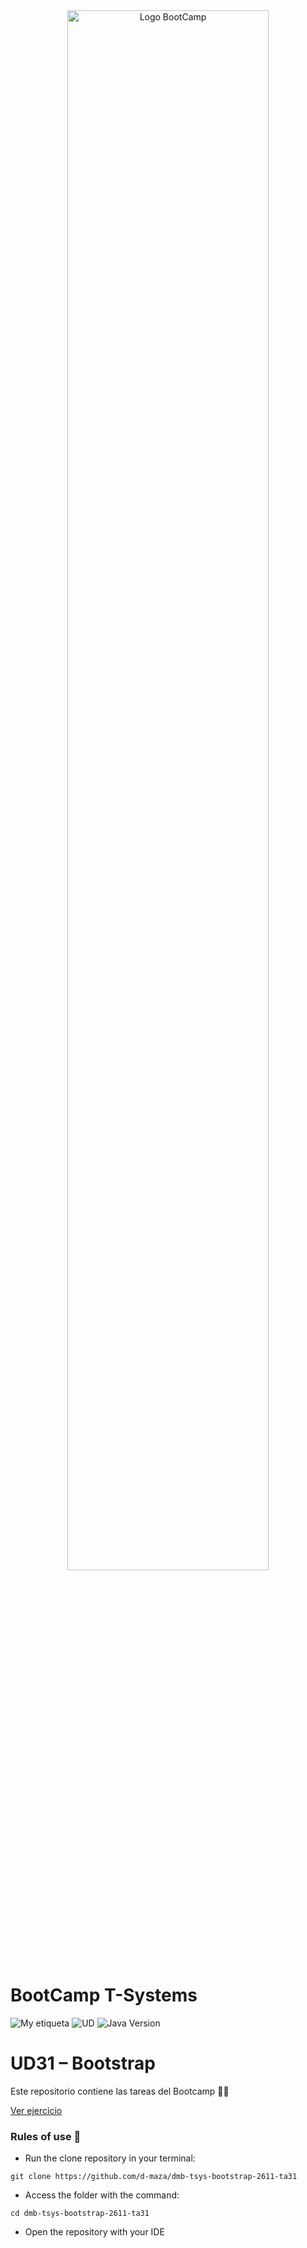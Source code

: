 <div align="center"><img width="80%"  src="https://github.com/TECHMA-Bootcamp-FullStack-Java-Angular/dmb-tsys-java-2010-ta15/blob/main/docs/logoDark.png?raw=trueg"  alt="Logo BootCamp" /></div>

# BootCamp T-Systems

![My etiqueta](https://img.shields.io/badge/David%20Maza-DiveCode%F0%9F%90%99-blue) ![UD](https://img.shields.io/badge/TA-31-orange)  ![Java Version](https://img.shields.io/badge/CSS3-Bootstrap-red)

# UD31 – Bootstrap

Este repositorio contiene las tareas del Bootcamp 👨‍💻

[Ver ejercicio ](https://techma-bootcamp-fullstack-java-angular.github.io/dmb-tsys-bootstrap-2611-ta31/)  

### Rules of use 🚀

- Run the clone repository in your terminal:

``git clone https://github.com/d-maza/dmb-tsys-bootstrap-2611-ta31``


- Access the folder with the command:

`cd dmb-tsys-bootstrap-2611-ta31`

- Open the repository with your IDE


